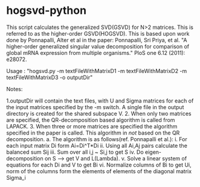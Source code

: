 hogsvd-python
=============



This script calculates the generalized SVD(GSVD) for N>2 matrices. This is referred to as the higher-order
GSVD(HOGSVD). This is based upon work done by Ponnapalli, Alter et al in the paper: 
Ponnapalli, Sri Priya, et al. "A higher-order generalized singular value decomposition for comparison of global mRNA expression 
from multiple organisms." PloS one 6.12 (2011): e28072.

Usage : "hogsvd.py -m textFileWithMatrixD1 -m textFileWithMatrixD2 -m textFileWithMatrixD3 -o outputDir"

Notes:

1.outputDir will contain the text files, with U and Sigma matrices for each of the input matrices specified by the -m switch. 
A single file in the output directory is created for the shared subspace V.
2. When only two matrices are specified, the QR-decomposition based algorithm is called from LAPACK.
3. When three or more matrices are specified the algorithm specified in the paper is called. This algorithm in *not* based on the
   QR decomposition.
   a. The algorithm is as follows(ref. Ponnapalli et al.):
      i. For each input matrix Di form Ai=Di^T*Di
      ii. Using all Ai,Aj pairs calculate the balanced sum Sij
      iii. Sum over all i,j ~ Si,j to get S
      iv. Do eigen-decomposition on S --> get V and L(Lambda).
      v. Solve a linear system of equations for each Di and V to get Bi
      vi. Normalize columns of Bi to get Ui, norm of the columns form the elements of elements of the diagonal matrix Sigma_i

